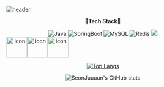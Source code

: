 ![header](https://capsule-render.vercel.app/api?type=Rounded&color=auto&height=250&section=header&text=Hello&desc=I'm%20SeonJun&fontAlign=40&fontSize=80&descSize=30&descAlignY=50&descAlign=70&animation=fadeIn)

  <div align="center">
  
  **🦾Tech Stack🦾**
  
  <img alt="Java" src ="https://img.shields.io/badge/Java-ED8B00?style=for-the-badge&logo=java&logoColor=white"/>
  <img alt="SpringBoot" src ="https://img.shields.io/badge/SpringBoot-green?style=for-the-badge&logo=springboot&logoColor=white"/>
  <img alt="MySQL" src ="https://img.shields.io/badge/MySQL-005C84?style=for-the-badge&logo=mysql&logoColor=white"/>
  <img alt="Redis" src ="https://img.shields.io/badge/Redis-FF4438?style=for-the-badge&logo=redis&logoColor=white"/>
  <img src="https://img.shields.io/badge/Kotlin-7F52FF?style=for-the-badge&logo=kotlin&logoColor=white"/>
  <div style="display: flex; align-items: flex-start;"><img src="https://techstack-generator.vercel.app/github-icon.svg" alt="icon" width="54" height="54" /><img src="https://techstack-generator.vercel.app/aws-icon.svg" alt="icon" width="54" height="54" /><img src="https://techstack-generator.vercel.app/docker-icon.svg" alt="icon" width="54" height="54" /></div>

  
  
[![Top Langs](https://github-readme-stats.vercel.app/api/top-langs/?username=SeonJuuuun&layout=compact)](https://github.com/SeonJuuuun/github-readme-stats)


  ![SeonJuuuun's GitHub stats](https://github-readme-stats.vercel.app/api?username=SeonJuuuun&theme=default&show_icons=true)
</div>
